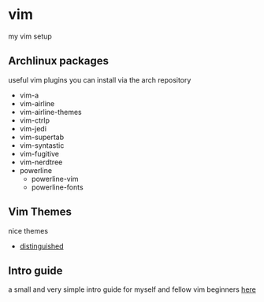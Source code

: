# vim
my vim setup

## Archlinux packages
useful vim plugins you can install via the arch repository

- vim-a
- vim-airline
- vim-airline-themes
- vim-ctrlp
- vim-jedi
- vim-supertab
- vim-syntastic
- vim-fugitive
- vim-nerdtree
- powerline
  - powerline-vim
  - powerline-fonts


## Vim Themes
nice themes

- [distinguished](https://github.com/Lokaltog/vim-distinguished)

## Intro guide
a small and very simple intro guide for myself and fellow vim beginners
[here](guide.md)
